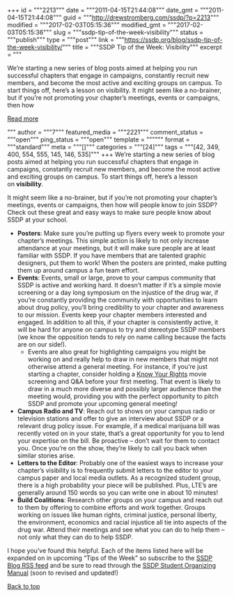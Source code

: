 +++
id = """2213"""
date = """2011-04-15T21:44:08"""
date_gmt = """2011-04-15T21:44:08"""
guid = """http://drewstromberg.com/ssdp/?p=2213"""
modified = """2017-02-03T05:15:36"""
modified_gmt = """2017-02-03T05:15:36"""
slug = """ssdp-tip-of-the-week-visibility"""
status = """publish"""
type = """post"""
link = """https://ssdp.org/blog/ssdp-tip-of-the-week-visibility/"""
title = """SSDP Tip of the Week: Visibility"""
excerpt = """<p>We&#8217;re starting a new series of blog posts aimed at helping you run successful chapters that engage in campaigns, constantly recruit new members, and become the most active and exciting groups on campus. To start things off, here&#8217;s a lesson on visibility. It might seem like a no-brainer, but if you&#8217;re not promoting your chapter&#8217;s meetings, events or campaigns, then how</p>
<div class="h10"></div>
<p><a class="more-link2 flat" href="https://ssdp.org/blog/ssdp-tip-of-the-week-visibility/">Read more</a></p>
"""
author = """7"""
featured_media = """2221"""
comment_status = """open"""
ping_status = """open"""
template = """"""
format = """standard"""
meta = """[]"""
categories = """[24]"""
tags = """[42, 349, 400, 554, 555, 145, 146, 535]"""
+++
We&#8217;re starting a new series of blog posts aimed at helping you run successful chapters that engage in campaigns, constantly recruit new members, and become the most active and exciting groups on campus. To start things off, here&#8217;s a lesson on <strong>visibility</strong>.

It might seem like a no-brainer, but if you&#8217;re not promoting your chapter&#8217;s meetings, events or campaigns, then how will people know to join SSDP? Check out these great and easy ways to make sure people know about SSDP at your school.
<ul>
	<li><strong>Posters</strong>: Make sure you&#8217;re putting up flyers every week to promote your chapter&#8217;s meetings. This simple action is likely to not only increase attendance at your meetings, but it will make sure people are at least familiar with SSDP. If you have members that are talented graphic designers, put them to work! When the posters are printed, make putting them up around campus a fun team effort.</li>
	<li><strong>Events</strong>: Events, small or large, prove to your campus community that SSDP is active and working hard. It doesn&#8217;t matter if it&#8217;s a simple movie screening or a day long symposium on the injustice of the drug war, if you&#8217;re constantly providing the community with opportunities to learn about drug policy, you&#8217;ll bring credibility to your chapter and awareness to our mission. Events keep your chapter members interested and engaged. In addition to all this, if your chapter is consistently active, it will be hard for anyone on campus to try and stereotype SSDP members (we know the opposition tends to rely on name calling because the facts are on our side!).
<ul>
	<li>Events are also great for highlighting campaigns you might be working on and really help to draw in new members that might not otherwise attend a general meeting. For instance, if you&#8217;re just starting a chapter, consider holding a <a href="http://www.flexyourrights.org/">Know Your Rights</a> movie screening and Q&amp;A before your first meeting. That event is likely to draw in a much more diverse and possibly larger audience than the meeting would, providing you with the perfect opportunity to pitch SSDP and promote your upcoming general meeting!</li>
</ul>
</li>
	<li><strong>Campus Radio and TV</strong>: Reach out to shows on your campus radio or television stations and offer to give an interview about SSDP or a relevant drug policy issue. For example, if a medical marijuana bill was recently voted on in your state, that&#8217;s a great opportunity for you to lend your expertise on the bill. Be proactive &#8211; don&#8217;t wait for them to contact you. Once you&#8217;re on the show, they&#8217;re likely to call you back when similar stories arise.</li>
	<li><strong>Letters to the Editor</strong>: Probably one of the easiest ways to increase your chapter&#8217;s visibility is to frequently submit letters to the editor to your campus paper and local media outlets. As a recognized student group, there is a high probability your piece will be published. Plus, LTE&#8217;s are generally around 150 words so you can write one in about 10 minutes!</li>
	<li><strong>Build Coalitions</strong>: Research other groups on your campus and reach out to them by offering to combine efforts and work together. Groups working on issues like human rights, criminal justice, personal liberty, the environment, economics and racial injustice all tie into aspects of the drug war. Attend their meetings and see what you can do to help them &#8211; not only what they can do to help SSDP.</li>
</ul>
I hope you&#8217;ve found this helpful. Each of the items listed here will be expanded on in upcoming &#8220;Tips of the Week&#8221; so subscribe to the <a href="http://daregeneration.blogspot.com/feeds/posts/default?alt=rss">SSDP Blog RSS feed</a> and be sure to read through the <a href="http://ssdp.org/resources/student-organizing-manual">SSDP Student Organizing Manual</a> (soon to revised and updated!)

<a title="Back to Top" href="http://ssdp.org/news/blog/ssdp-tip-of-the-week-visibility#top">Back to top</a>
